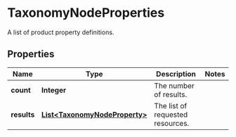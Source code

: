 

# TaxonomyNodeProperties

A list of product property definitions.

## Properties

Name | Type | Description | Notes
------------ | ------------- | ------------- | -------------
**count** | **Integer** | The number of results. | 
**results** | [**List&lt;TaxonomyNodeProperty&gt;**](TaxonomyNodeProperty.md) | The list of requested resources. | 



